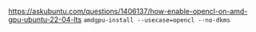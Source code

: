 https://askubuntu.com/questions/1406137/how-enable-opencl-on-amd-gpu-ubuntu-22-04-lts
`amdgpu-install --usecase=opencl --no-dkms`
